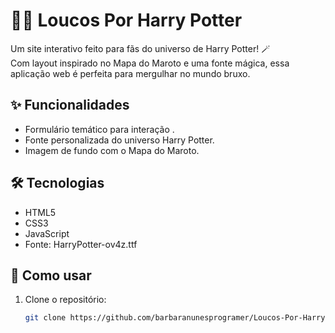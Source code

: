 # 🧙‍♂️ Loucos Por Harry Potter

Um site interativo feito para fãs do universo de Harry Potter! 🪄  
Com layout inspirado no Mapa do Maroto e uma fonte mágica, essa aplicação web é perfeita para mergulhar no mundo bruxo.

## ✨ Funcionalidades

- Formulário temático para interação .
- Fonte personalizada do universo Harry Potter.
- Imagem de fundo com o Mapa do Maroto.

## 🛠️ Tecnologias

- HTML5
- CSS3
- JavaScript
- Fonte: HarryPotter-ov4z.ttf

## 🚀 Como usar

1. Clone o repositório:
   ```bash
   git clone https://github.com/barbaranunesprogramer/Loucos-Por-Harry-Potter
